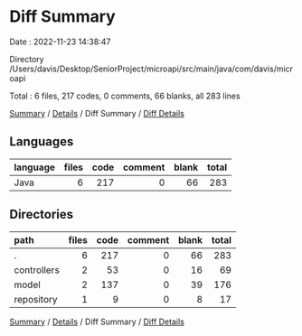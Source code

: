 # Diff Summary

Date : 2022-11-23 14:38:47

Directory /Users/davis/Desktop/SeniorProject/microapi/src/main/java/com/davis/microapi

Total : 6 files,  217 codes, 0 comments, 66 blanks, all 283 lines

[Summary](results.md) / [Details](details.md) / Diff Summary / [Diff Details](diff-details.md)

## Languages
| language | files | code | comment | blank | total |
| :--- | ---: | ---: | ---: | ---: | ---: |
| Java | 6 | 217 | 0 | 66 | 283 |

## Directories
| path | files | code | comment | blank | total |
| :--- | ---: | ---: | ---: | ---: | ---: |
| . | 6 | 217 | 0 | 66 | 283 |
| controllers | 2 | 53 | 0 | 16 | 69 |
| model | 2 | 137 | 0 | 39 | 176 |
| repository | 1 | 9 | 0 | 8 | 17 |

[Summary](results.md) / [Details](details.md) / Diff Summary / [Diff Details](diff-details.md)